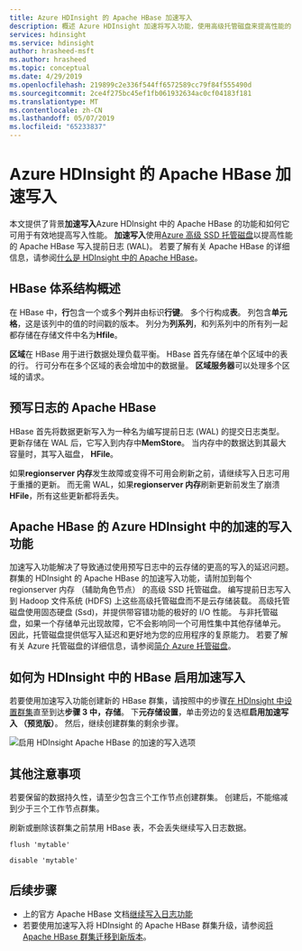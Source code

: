 ```yaml
---
title: Azure HDInsight 的 Apache HBase 加速写入
description: 概述 Azure HDInsight 加速将写入功能，使用高级托管磁盘来提高性能的 Apache HBase 写入继续操作日志。
services: hdinsight
ms.service: hdinsight
author: hrasheed-msft
ms.author: hrasheed
ms.topic: conceptual
ms.date: 4/29/2019
ms.openlocfilehash: 219899c2e336f544ff6572589cc79f84f555490d
ms.sourcegitcommit: 2ce4f275bc45ef1fb061932634ac0cf04183f181
ms.translationtype: MT
ms.contentlocale: zh-CN
ms.lasthandoff: 05/07/2019
ms.locfileid: "65233837"
---
```

# <a name="azure-hdinsight-accelerated-writes-for-apache-hbase"></a>Azure HDInsight 的 Apache HBase 加速写入

本文提供了背景**加速写入**Azure HDInsight 中的 Apache HBase 的功能和如何它可用于有效地提高写入性能。 **加速写入**使用[Azure 高级 SSD 托管磁盘](../../virtual-machines/linux/disks-types.md#premium-ssd)以提高性能的 Apache HBase 写入提前日志 (WAL)。 若要了解有关 Apache HBase 的详细信息，请参阅[什么是 HDInsight 中的 Apache HBase](apache-hbase-overview.md)。

## <a name="overview-of-hbase-architecture"></a>HBase 体系结构概述

在 HBase 中，**行**包含一个或多个**列**并由标识**行键**。 多个行构成**表**。 列包含**单元格**，这是该列中的值的时间戳的版本。 列分为**列系列**，和列系列中的所有列一起都存储在存储文件中名为**Hfile**。

**区域**在 HBase 用于进行数据处理负载平衡。 HBase 首先存储在单个区域中的表的行。 行可分布在多个区域的表会增加中的数据量。 **区域服务器**可以处理多个区域的请求。

## <a name="write-ahead-log-for-apache-hbase"></a>预写日志的 Apache HBase

HBase 首先将数据更新写入为一种名为编写提前日志 (WAL) 的提交日志类型。 更新存储在 WAL 后，它写入到内存中**MemStore**。 当内存中的数据达到其最大容量时，其写入磁盘， **HFile**。

如果**regionserver 内存**发生故障或变得不可用会刷新之前，请继续写入日志可用于重播的更新。 而无需 WAL，如果**regionserver 内存**刷新更新前发生了崩溃**HFile**，所有这些更新都将丢失。

## <a name="accelerated-writes-feature-in-azure-hdinsight-for-apache-hbase"></a>Apache HBase 的 Azure HDInsight 中的加速的写入功能

加速写入功能解决了导致通过使用预写日志中的云存储的更高的写入的延迟问题。  群集的 HDInsight 的 Apache HBase 的加速写入功能，请附加到每个 regionserver 内存 （辅助角色节点） 的高级 SSD 托管磁盘。 编写提前日志写入到 Hadoop 文件系统 (HDFS) 上这些高级托管磁盘而不是云存储装载。  高级托管磁盘使用固态硬盘 (Ssd)，并提供带容错功能的极好的 I/O 性能。  与非托管磁盘，如果一个存储单元出现故障，它不会影响同一个可用性集中其他存储单元。  因此，托管磁盘提供低写入延迟和更好地为您的应用程序的复原能力。 若要了解有关 Azure 托管磁盘的详细信息，请参阅[简介 Azure 托管磁盘](../../virtual-machines/windows/managed-disks-overview.md)。 

## <a name="how-to-enable-accelerated-writes-for-hbase-in-hdinsight"></a>如何为 HDInsight 中的 HBase 启用加速写入

若要使用加速写入功能创建新的 HBase 群集，请按照中的步骤[在 HDInsight 中设置群集](../hdinsight-hadoop-provision-linux-clusters.md)直至到达**步骤 3 中，存储**。 下**元存储设置**，单击旁边的复选框**启用加速写入 （预览版）**。 然后，继续创建群集的剩余步骤。

![启用 HDInsight Apache HBase 的加速的写入选项](./media/apache-hbase-accelerated-writes/accelerated-writes-cluster-creation.png)

## <a name="other-considerations"></a>其他注意事项

若要保留的数据持久性，请至少包含三个工作节点创建群集。 创建后，不能缩减到少于三个工作节点群集。

刷新或删除该群集之前禁用 HBase 表，不会丢失继续写入日志数据。

```
flush 'mytable'
```

```
disable 'mytable'
```

## <a name="next-steps"></a>后续步骤

* 上的官方 Apache HBase 文档[继续写入日志功能](https://hbase.apache.org/book.html#wal)
* 若要使用加速写入将 HDInsight 的 Apache HBase 群集升级，请参阅[将 Apache HBase 群集迁移到新版本](apache-hbase-migrate-new-version.md)。
